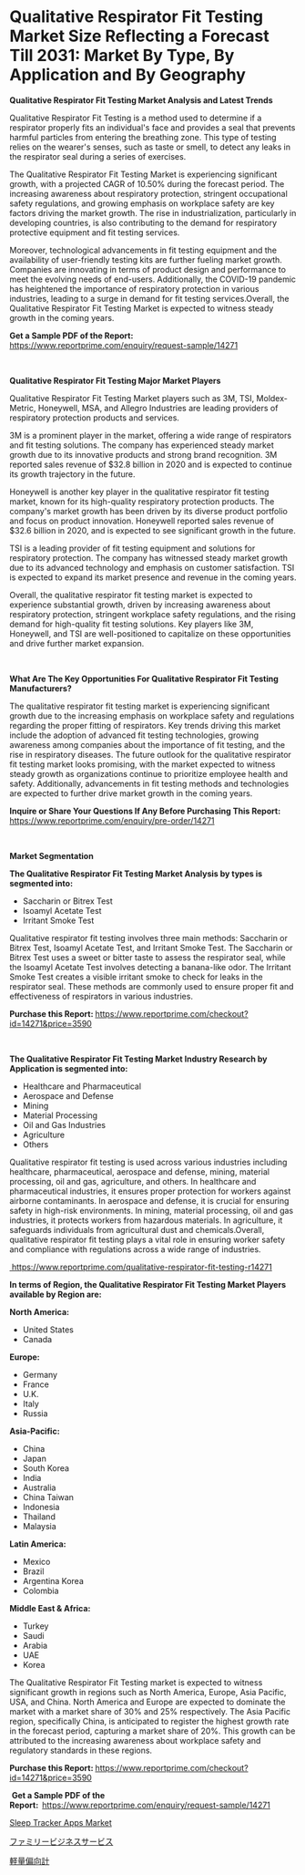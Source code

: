 <p><h1>Qualitative Respirator Fit Testing Market Size Reflecting a Forecast Till 2031: Market By Type, By Application and By Geography</h1></p><p><strong>Qualitative Respirator Fit Testing Market Analysis and Latest Trends</strong></p>
<p><p>Qualitative Respirator Fit Testing is a method used to determine if a respirator properly fits an individual's face and provides a seal that prevents harmful particles from entering the breathing zone. This type of testing relies on the wearer's senses, such as taste or smell, to detect any leaks in the respirator seal during a series of exercises.</p><p>The Qualitative Respirator Fit Testing Market is experiencing significant growth, with a projected CAGR of 10.50% during the forecast period. The increasing awareness about respiratory protection, stringent occupational safety regulations, and growing emphasis on workplace safety are key factors driving the market growth. The rise in industrialization, particularly in developing countries, is also contributing to the demand for respiratory protective equipment and fit testing services.</p><p>Moreover, technological advancements in fit testing equipment and the availability of user-friendly testing kits are further fueling market growth. Companies are innovating in terms of product design and performance to meet the evolving needs of end-users. Additionally, the COVID-19 pandemic has heightened the importance of respiratory protection in various industries, leading to a surge in demand for fit testing services.Overall, the Qualitative Respirator Fit Testing Market is expected to witness steady growth in the coming years.</p></p>
<p><strong>Get a Sample PDF of the Report:&nbsp;</strong> <a href="https://www.reportprime.com/enquiry/request-sample/14271">https://www.reportprime.com/enquiry/request-sample/14271</a></p>
<p>&nbsp;</p>
<p><strong>Qualitative Respirator Fit Testing Major Market Players</strong></p>
<p><p>Qualitative Respirator Fit Testing Market players such as 3M, TSI, Moldex-Metric, Honeywell, MSA, and Allegro Industries are leading providers of respiratory protection products and services.</p><p>3M is a prominent player in the market, offering a wide range of respirators and fit testing solutions. The company has experienced steady market growth due to its innovative products and strong brand recognition. 3M reported sales revenue of $32.8 billion in 2020 and is expected to continue its growth trajectory in the future.</p><p>Honeywell is another key player in the qualitative respirator fit testing market, known for its high-quality respiratory protection products. The company's market growth has been driven by its diverse product portfolio and focus on product innovation. Honeywell reported sales revenue of $32.6 billion in 2020, and is expected to see significant growth in the future.</p><p>TSI is a leading provider of fit testing equipment and solutions for respiratory protection. The company has witnessed steady market growth due to its advanced technology and emphasis on customer satisfaction. TSI is expected to expand its market presence and revenue in the coming years.</p><p>Overall, the qualitative respirator fit testing market is expected to experience substantial growth, driven by increasing awareness about respiratory protection, stringent workplace safety regulations, and the rising demand for high-quality fit testing solutions. Key players like 3M, Honeywell, and TSI are well-positioned to capitalize on these opportunities and drive further market expansion.</p></p>
<p>&nbsp;</p>
<p><strong>What Are The Key Opportunities For Qualitative Respirator Fit Testing Manufacturers?</strong></p>
<p><p>The qualitative respirator fit testing market is experiencing significant growth due to the increasing emphasis on workplace safety and regulations regarding the proper fitting of respirators. Key trends driving this market include the adoption of advanced fit testing technologies, growing awareness among companies about the importance of fit testing, and the rise in respiratory diseases. The future outlook for the qualitative respirator fit testing market looks promising, with the market expected to witness steady growth as organizations continue to prioritize employee health and safety. Additionally, advancements in fit testing methods and technologies are expected to further drive market growth in the coming years.</p></p>
<p><strong>Inquire or Share Your Questions If Any Before Purchasing This Report:</strong> <a href="https://www.reportprime.com/enquiry/pre-order/14271">https://www.reportprime.com/enquiry/pre-order/14271</a></p>
<p>&nbsp;</p>
<p><strong>Market Segmentation</strong></p>
<p><strong>The Qualitative Respirator Fit Testing Market Analysis by types is segmented into:</strong></p>
<p><ul><li>Saccharin or Bitrex Test</li><li>Isoamyl Acetate Test</li><li>Irritant Smoke Test</li></ul></p>
<p><p>Qualitative respirator fit testing involves three main methods: Saccharin or Bitrex Test, Isoamyl Acetate Test, and Irritant Smoke Test. The Saccharin or Bitrex Test uses a sweet or bitter taste to assess the respirator seal, while the Isoamyl Acetate Test involves detecting a banana-like odor. The Irritant Smoke Test creates a visible irritant smoke to check for leaks in the respirator seal. These methods are commonly used to ensure proper fit and effectiveness of respirators in various industries.</p></p>
<p><strong>Purchase this Report:&nbsp;</strong><a href="https://www.reportprime.com/checkout?id=14271&price=3590">https://www.reportprime.com/checkout?id=14271&price=3590</a></p>
<p>&nbsp;</p>
<p><strong>The Qualitative Respirator Fit Testing Market Industry Research by Application is segmented into:</strong></p>
<p><ul><li>Healthcare and Pharmaceutical</li><li>Aerospace and Defense</li><li>Mining</li><li>Material Processing</li><li>Oil and Gas Industries</li><li>Agriculture</li><li>Others</li></ul></p>
<p><p>Qualitative respirator fit testing is used across various industries including healthcare, pharmaceutical, aerospace and defense, mining, material processing, oil and gas, agriculture, and others. In healthcare and pharmaceutical industries, it ensures proper protection for workers against airborne contaminants. In aerospace and defense, it is crucial for ensuring safety in high-risk environments. In mining, material processing, oil and gas industries, it protects workers from hazardous materials. In agriculture, it safeguards individuals from agricultural dust and chemicals.Overall, qualitative respirator fit testing plays a vital role in ensuring worker safety and compliance with regulations across a wide range of industries.</p></p>
<p><a href="https://www.reportprime.com/qualitative-respirator-fit-testing-r14271">&nbsp;https://www.reportprime.com/qualitative-respirator-fit-testing-r14271</a></p>
<p><strong>In terms of Region, the Qualitative Respirator Fit Testing Market Players available by Region are:</strong></p>
<p>
    <p> <strong> North America: </strong>
        <ul>
            <li>United States</li>
            <li>Canada</li>
        </ul>
        </p> 
    <p> <strong> Europe: </strong>
        <ul>
            <li>Germany</li>
            <li>France</li>
            <li>U.K.</li>
            <li>Italy</li>
            <li>Russia</li>
        </ul>
        </p> 
    <p> <strong> Asia-Pacific: </strong>
        <ul>
            <li>China</li>
            <li>Japan</li>
            <li>South Korea</li>
            <li>India</li>
            <li>Australia</li>
            <li>China Taiwan</li>
            <li>Indonesia</li>
            <li>Thailand</li>
            <li>Malaysia</li>
        </ul>
        </p> 
    <p> <strong> Latin America: </strong>
        <ul>
            <li>Mexico</li>
            <li>Brazil</li>
            <li>Argentina Korea</li>
            <li>Colombia</li>
        </ul>
        </p> 
    <p> <strong> Middle East & Africa: </strong>
        <ul>
            <li>Turkey</li>
            <li>Saudi</li>
            <li>Arabia</li>
            <li>UAE</li>
            <li>Korea</li>
        </ul>
    </p>
    </p>
<p><p>The Qualitative Respirator Fit Testing market is expected to witness significant growth in regions such as North America, Europe, Asia Pacific, USA, and China. North America and Europe are expected to dominate the market with a market share of 30% and 25% respectively. The Asia Pacific region, specifically China, is anticipated to register the highest growth rate in the forecast period, capturing a market share of 20%. This growth can be attributed to the increasing awareness about workplace safety and regulatory standards in these regions.</p></p>
<p><strong>Purchase this Report: </strong><a href="https://www.reportprime.com/checkout?id=14271&price=3590">https://www.reportprime.com/checkout?id=14271&price=3590</a></p>
<p>&nbsp;<strong>Get a Sample PDF of the Report:&nbsp;&nbsp;</strong><a href="https://www.reportprime.com/enquiry/request-sample/14271">https://www.reportprime.com/enquiry/request-sample/14271</a></p>
<p><strong></strong></p>
<p><p><a href="https://github.com/mancsybtousav/Market-Research-Report-List-2/blob/main/sleep-tracker-apps-market.md">Sleep Tracker Apps Market</a></p><p><a href="https://github.com/marbadji/Market-Research-Report-List-1/blob/main/158880225241.md">ファミリービジネスサービス</a></p><p><a href="https://github.com/KaydenJohns1964/Market-Research-Report-List-1/blob/main/765423725242.md">軽量偏向計</a></p></p>